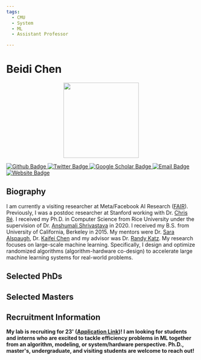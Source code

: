```yaml
---
tags:
  - CMU
  - System
  - ML
  - Assistant Professor

---
```


# Beidi Chen

<div style="display: flex; justify-content: center;">
  <img src="https://www.andrew.cmu.edu/user/beidic/img/profile.jpeg" alt="" width="200"/>
</div>

<p align="left">
  <a href="https://github.com/keroro824">
    <img src="https://img.shields.io/badge/Github-white?logo=github&logoColor=black&cacheSeconds=1" alt="Github Badge"/>
  </a>
  <a href="https://twitter.com/">
    <img src="https://img.shields.io/badge/Twitter-white?logo=twitter&logoColor=blue&cacheSeconds=1" alt="Twitter Badge"/>
  </a>
  <a href="https://scholar.google.com/">
    <img src="https://img.shields.io/badge/GoogleScholar-white?logo=googlescholar&logoColor=blue&cacheSeconds=1" alt="Google Scholar Badge"/>
  </a>
  <a href="mailto:beidic@andrew.cmu.edu">
    <img src="https://img.shields.io/badge/Email-white?logo=gmail&logoColor=blue" alt="Email Badge"/>
  </a>
  <a href="https://www.andrew.cmu.edu/user/beidic/">
  <img src="https://img.shields.io/badge/website-white?logo=wordpress&logoColor=blue" alt="Website Badge"/>
  </a>
</p>




## Biography

I am currently a visiting researcher at Meta/Facebook AI Research ([FAIR](https://ai.facebook.com/research/)). Previously, I was a postdoc researcher at Stanford working with Dr. [Chris Ré](https://cs.stanford.edu/~chrismre/). I received my Ph.D. in Computer Science from Rice University under the supervision of Dr. [Anshumali Shrivastava](https://www.cs.rice.edu/~as143/) in 2020. I received my B.S. from University of California, Berkeley in 2015. My mentors were Dr. [Sara Alspaugh](https://www.linkedin.com/in/salspaugh/), Dr. [Kaifei Chen](https://people.eecs.berkeley.edu/~kaifei/) and my advisor was Dr. [Randy Katz](http://bnrg.eecs.berkeley.edu/~randy/). My research focuses on large-scale machine learning. Specifically, I design and optimize randomized algorithms (algorithm-hardware co-design) to accelerate large machine learning systems for real-world problems.


## Selected PhDs





## Selected Masters







## Recruitment Information

**My lab is recruiting for 23' ([Application Link](https://www.ece.cmu.edu/admissions/graduate-application-deadlines.html))! I am looking for students and interns who are excited to tackle efficiency problems in ML together from an algorithm, modeling, or system/hardware perspective. Ph.D., master's, undergraduate, and visiting students are welcome to reach out!**
